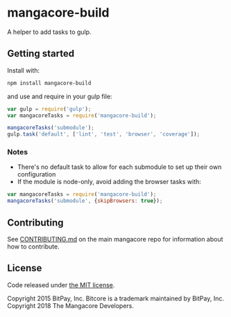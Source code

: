 # mangacore-build

A helper to add tasks to gulp.

## Getting started

Install with:

```sh
npm install mangacore-build
```

and use and require in your gulp file: 

```javascript
var gulp = require('gulp');
var mangacoreTasks = require('mangacore-build');

mangacoreTasks('submodule');
gulp.task('default', ['lint', 'test', 'browser', 'coverage']);
```

### Notes

* There's no default task to allow for each submodule to set up their own configuration
* If the module is node-only, avoid adding the browser tasks with:
```javascript
var mangacoreTasks = require('mangacore-build');
mangacoreTasks('submodule', {skipBrowsers: true});
```

## Contributing

See [CONTRIBUTING.md](https://github.com/mangacoinproject/mangacore-lib) on the main mangacore repo for information about how to contribute.

## License

Code released under [the MIT license](https://github.com/mangacoinproject/mangacore-lib/blob/master/LICENSE).

Copyright 2015 BitPay, Inc. Bitcore is a trademark maintained by BitPay, Inc.
Copyright 2018 The Mangacore Developers.

